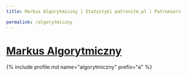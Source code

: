```yaml
---
title: Markus Algorytmiczny | Statystyki patronite.pl | Patromierz

permalink: /algorytmiczny
---
```


# [Markus Algorytmiczny](https://patronite.pl/algorytmiczny)

{% include profile.md name="algorytmiczny" prefix="a" %}
